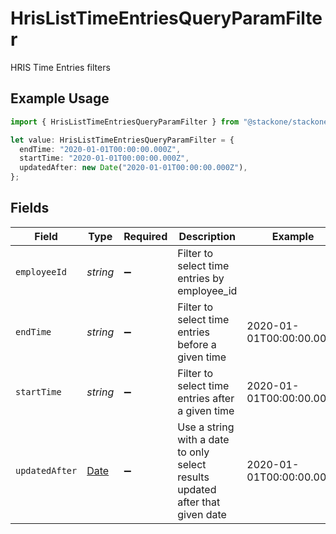 # HrisListTimeEntriesQueryParamFilter

HRIS Time Entries filters

## Example Usage

```typescript
import { HrisListTimeEntriesQueryParamFilter } from "@stackone/stackone-client-ts/sdk/models/operations";

let value: HrisListTimeEntriesQueryParamFilter = {
  endTime: "2020-01-01T00:00:00.000Z",
  startTime: "2020-01-01T00:00:00.000Z",
  updatedAfter: new Date("2020-01-01T00:00:00.000Z"),
};
```

## Fields

| Field                                                                                         | Type                                                                                          | Required                                                                                      | Description                                                                                   | Example                                                                                       |
| --------------------------------------------------------------------------------------------- | --------------------------------------------------------------------------------------------- | --------------------------------------------------------------------------------------------- | --------------------------------------------------------------------------------------------- | --------------------------------------------------------------------------------------------- |
| `employeeId`                                                                                  | *string*                                                                                      | :heavy_minus_sign:                                                                            | Filter to select time entries by employee_id                                                  |                                                                                               |
| `endTime`                                                                                     | *string*                                                                                      | :heavy_minus_sign:                                                                            | Filter to select time entries before a given time                                             | 2020-01-01T00:00:00.000Z                                                                      |
| `startTime`                                                                                   | *string*                                                                                      | :heavy_minus_sign:                                                                            | Filter to select time entries after a given time                                              | 2020-01-01T00:00:00.000Z                                                                      |
| `updatedAfter`                                                                                | [Date](https://developer.mozilla.org/en-US/docs/Web/JavaScript/Reference/Global_Objects/Date) | :heavy_minus_sign:                                                                            | Use a string with a date to only select results updated after that given date                 | 2020-01-01T00:00:00.000Z                                                                      |